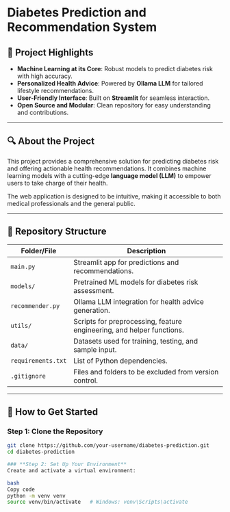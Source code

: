 # **Diabetes Prediction and Recommendation System**

## **🌟 Project Highlights**
- **Machine Learning at its Core**: Robust models to predict diabetes risk with high accuracy.
- **Personalized Health Advice**: Powered by **Ollama LLM** for tailored lifestyle recommendations.
- **User-Friendly Interface**: Built on **Streamlit** for seamless interaction.
- **Open Source and Modular**: Clean repository for easy understanding and contributions.

---

## **🔍 About the Project**
This project provides a comprehensive solution for predicting diabetes risk and offering actionable health recommendations. It combines machine learning models with a cutting-edge **language model (LLM)** to empower users to take charge of their health.

The web application is designed to be intuitive, making it accessible to both medical professionals and the general public.

---

## **📂 Repository Structure**

| **Folder/File**         | **Description**                                                      |
|--------------------------|----------------------------------------------------------------------|
| `main.py`               | Streamlit app for predictions and recommendations.                   |
| `models/`               | Pretrained ML models for diabetes risk assessment.                   |
| `recommender.py`        | Ollama LLM integration for health advice generation.                 |
| `utils/`                | Scripts for preprocessing, feature engineering, and helper functions.|
| `data/`                 | Datasets used for training, testing, and sample input.               |
| `requirements.txt`      | List of Python dependencies.                                         |
| `.gitignore`            | Files and folders to be excluded from version control.               |

---

## **🚀 How to Get Started**

### **Step 1: Clone the Repository**
```bash
git clone https://github.com/your-username/diabetes-prediction.git
cd diabetes-prediction

### **Step 2: Set Up Your Environment** 
Create and activate a virtual environment:

bash
Copy code
python -m venv venv
source venv/bin/activate   # Windows: venv\Scripts\activate

